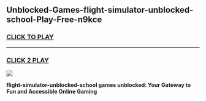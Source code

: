 
## Unblocked-Games-flight-simulator-unblocked-school-Play-Free-n9kce
<h3>
<a href="https://premium76.site?title=flight-simulator-unblocked-school&ref=12A">CLICK TO PLAY</a></h3>
<hr>

<h3>
<a href="https://premium76.site?title=flight-simulator-unblocked-school&ref=12A">CLICK 2 PLAY</a>
  
</h3>

<a href="https://premium76.site?title=flight-simulator-unblocked-school&ref=12A"><img src="https://clearcache.store/games.png"></a>


**flight-simulator-unblocked-school games unblocked: Your Gateway to Fun and Accessible Online Gaming**
